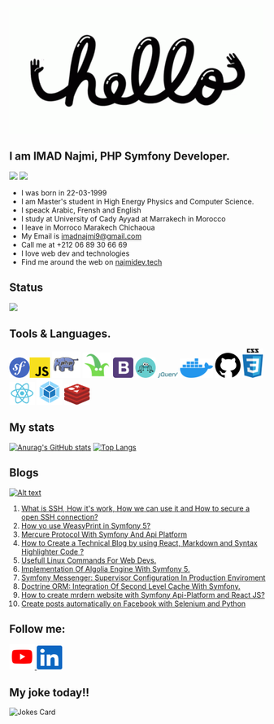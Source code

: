 
<div><img src="https://github.com/najmi9/najmi9/blob/main/love-wide.gif" /></div>

## I am IMAD Najmi, PHP Symfony Developer.

<img src="https://img.shields.io/static/v1?label=Experience&message=3 years&color=red&style=social&logo=github&?logoColor=red"/> ![](https://komarev.com/ghpvc/?username=najmi9&color=blueviolet)

* I was born in 22-03-1999
* I am Master's student in High Energy Physics and Computer Science.
* I speack Arabic, Frensh and English
* I study at University of Cady Ayyad at Marrakech in Morocco
* I leave in Morroco Marakech Chichaoua
* My Email is imadnajmi9@gmail.com
* Call me at +212 06 89 30 66 69
* I love web dev and technologies
* Find me around the web on [najmidev.tech](https://najmidev.tech)

## Status

![](https://github-profile-summary-cards.vercel.app/api/cards/profile-details?username=najmi9&theme=vue)



## Tools & Languages.

<img src="imgs/sf.svg" width="40" alt="Symfony 5"><img src="imgs/javascript.svg" width="40" alt="JS ECMA S6">
<img src="imgs/php.svg" width="56" alt="PHP7+">
<img src="imgs/twig.svg" width="56" alt="+Twig">
<img src="imgs/bootstrap-4.svg" width="40" alt="Bootstrap 5">
<img src="imgs/api.svg" width="40" alt="Api Platform">
<img src="imgs/$.svg" width="40" alt="jQuery">
<img src="imgs/docker.svg" width="65" alt="Docker">
<img src="imgs/git.svg" width="50" alt="GIT">
<img src="imgs/css.svg" width="40" alt="CSS3">
<img src="imgs/react.svg" width="50" alt="React">
<img src="imgs/webpack.svg" width="50" alt="Webpack Encore">
<img src="imgs/redis.svg" width="50" alt="Webpack Encore">

## My stats

[![Anurag's GitHub stats](https://github-readme-stats.vercel.app/api?username=najmi9&count_private=true&show_icons=true&theme=heme=blue-green)](https://github.com/anuraghazra/github-readme-stats)
[![Top Langs](https://github-readme-stats.vercel.app/api/top-langs/?username=najmi9&layout=compact)](https://github.com/anuraghazra/github-readme-stats)

## Blogs

[![Alt text](https://img.youtube.com/vi/RcfVBRhZHVs/0.jpg)](https://www.youtube.com/watch?v=RcfVBRhZHVs)

1. <a href="https://www.najmidev.tech/blog/setup-secure-ssh-connection">What is SSH, How it's work, How we can use it and How to secure a open SSH connection?</a>
2. <a href="https://www.najmidev.tech/blog/symfony-weasyprint-php-generate-pdf">How yo use WeasyPrint in Symfony 5?</a>
3. <a href="https://www.najmidev.tech/blog/mercure-symfony-blog">Mercure Protocol With Symfony And Api Platform</a>
4. <a href="https://www.najmidev.tech/blog/react-blog-syntax-highlighter">How to Create a Technical Blog by using React, Markdown and Syntax Highlighter Code ?</a>
5. <a href="https://www.najmidev.tech/blog/useful-linux-commands">Usefull Linux Commands For Web Devs.</a>
6. <a href="https://www.najmidev.tech/blog/symfony-algolia-integration">Implementation Of Algolia Engine With Symfony 5.</a>
7. <a href="https://www.najmidev.tech/blog/messenger-symfony-supervisor">Symfony Messenger: Supervisor Configuration In Production Enviroment</a>
8. <a href="https://www.najmidev.tech/blog/symfony-doctrine-cache">Doctrine ORM: Integration Of Second Level Cache With Symfony.</a>
9. <a href="https://www.najmidev.tech/blog/react-symfony-integration">How to create mrdern website with Symfony Api-Platform and React JS?</a>
10. <a href="https://www.najmidev.tech/blog/facebook-automate-post">Create posts automatically on Facebook with Selenium and Python</a>

## Follow me:
<a href="https://www.youtube.com/channel/UCLN-GyaZh0079KY7uzqEoSw" alt="Youtube">
<img src="imgs/ytb.svg" width="50" alt="Youtube">
</a>

<a href="https://linkedin.com/mwlite/in/imad-najmi-673746200">
<img src="imgs/linkedin.svg" width="50" alt="Linkedin">
</a>

## My joke today!!



![Jokes Card](https://readme-jokes.vercel.app/api)

